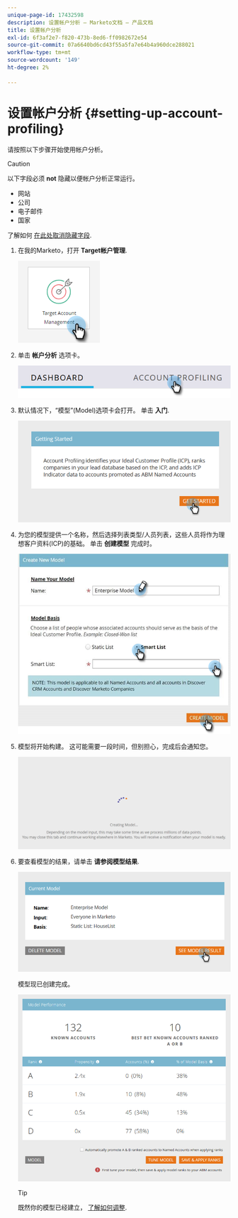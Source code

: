 ```yaml
---
unique-page-id: 17432598
description: 设置帐户分析 — Marketo文档 — 产品文档
title: 设置帐户分析
exl-id: 6f3af2e7-f820-473b-8ed6-ff0982672e54
source-git-commit: 07a6640bd6cd43f55a5fa7e64b4a960dce288021
workflow-type: tm+mt
source-wordcount: '149'
ht-degree: 2%

---
```


# 设置帐户分析 {#setting-up-account-profiling}

请按照以下步骤开始使用帐户分析。

>[!CAUTION]
>
>以下字段必须 **not** 隐藏以便帐户分析正常运行。
>
>* 网站
>* 公司
>* 电子邮件
>* 国家
>
>了解如何 [在此处取消隐藏字段](/help/marketo/product-docs/administration/field-management/hide-and-unhide-a-field.md#unhide-a-field).

1. 在我的Marketo，打开 **Target帐户管理**.

   ![](assets/setting-up-account-profiling-1.png)

1. 单击 **帐户分析** 选项卡。

   ![](assets/two-1.png)

1. 默认情况下，“模型”(Model)选项卡会打开。 单击 **入门**.

   ![](assets/three.png)

1. 为您的模型提供一个名称，然后选择列表类型/人员列表，这些人员将作为理想客户资料(ICP)的基础。 单击 **创建模型** 完成时。

   ![](assets/setting-up-account-profiling-4.png)

1. 模型将开始构建。 这可能需要一段时间，但别担心，完成后会通知您。

   ![](assets/five.png)

1. 要查看模型的结果，请单击 **请参阅模型结果**.

   ![](assets/six.png)

   模型现已创建完成。

   ![](assets/seven.png)

   >[!TIP]
   >
   >既然你的模型已经建立， [了解如何调整](/help/marketo/product-docs/target-account-management/account-profiling/account-profiling-ranking-and-tuning.md).

